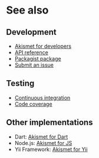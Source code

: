 # See also

## Development
- [Akismet for developers](https://akismet.com/development/api)
- [API reference](https://dev.belin.io/akismet.php/api)
- [Packagist package](https://packagist.org/packages/cedx/akismet)
- [Submit an issue](https://git.belin.io/cedx/akismet.php/issues)

## Testing
- [Continuous integration](https://travis-ci.com/cedx/akismet.php)
- [Code coverage](https://coveralls.io/github/cedx/akismet.php)

## Other implementations
- Dart: [Akismet for Dart](https://dev.belin.io/akismet.dart)
- Node.js: [Akismet for JS](https://dev.belin.io/akismet.js)
- Yii Framework: [Akismet for Yii](https://dev.belin.io/yii2-akismet)
